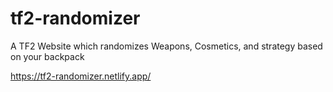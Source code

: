 # tf2-randomizer
 A TF2 Website which randomizes Weapons, Cosmetics, and strategy based on your backpack

 https://tf2-randomizer.netlify.app/
